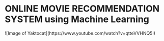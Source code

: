 # ONLINE MOVIE RECOMMENDATION SYSTEM using Machine Learning
<html>
![Image of Yaktocat](https://www.youtube.com/watch?v=qtteVVHNQ5I)
